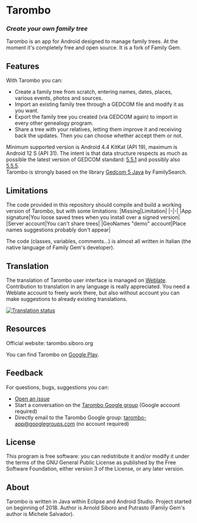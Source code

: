 # Tarombo
### _Create your own family tree_

Tarombo is an app for Android designed to manage family trees.
At the moment it's completely free and open source.
It is a fork of Family Gem.

## Features
With Tarombo you can:
- Create a family tree from scratch, entering names, dates, places, various events, photos and sources.
- Import an existing family tree through a GEDCOM file and modify it as you want.
- Export the family tree you created (via GEDCOM again) to import in every other genealogy program.
- Share a tree with your relatives, letting them improve it and receiving back the updates. Then you can choose whether accept them or not.

Minimum supported version is Android 4.4 KitKat (API 19), maximum is Android 12 S (API 31).
The intent is that data structure respects as much as possible the latest version of GEDCOM standard: [5.5.1](https://www.familysearch.org/developers/docs/gedcom/) and possibly also [5.5.5](https://www.gedcom.org/gedcom.html).<br>
Tarombo is strongly based on the library [Gedcom 5 Java](https://github.com/FamilySearch/gedcom5-java) by FamilySearch.

## Limitations
The code provided in this repository should compile and build a working version of Tarombo, but with some limitations:
|Missing|Limitation|
|-|-|
|App signature|You loose saved trees when you install over a signed version|
|Server account|You can't share trees|
|GeoNames "demo" account|Place names suggestions probably don't appear|

The code (classes, variables, comments...) is almost all written in Italian (the native language of Family Gem's developer).

## Translation
The translation of Tarombo user interface is managed on [Weblate](https://hosted.weblate.org/projects/tarombo/app/).
Contribution to translation in any language is really appreciated.
You need a Weblate account to freely work there, but also without account you can make suggestions to already existing translations.

[![Translation status](https://hosted.weblate.org/widgets/tarombo/-/multi-auto.svg)](https://hosted.weblate.org/engage/tarombo/)

## Resources
Official website: tarombo.siboro.org

You can find Tarombo on [Google Play](https://play.google.com/store/apps/details?id=org.siboro.tarombo).

## Feedback
For questions, bugs, suggestions you can:
- [Open an issue](https://github.com/tarombo/FamilyGem/issues)
- Start a conversation on the [Tarombo Google group](https://groups.google.com/g/tarombo-app) (Google account required)
- Directly email to the Tarombo Google group: tarombo-app@googlegroups.com (no account required)

## License
This program is free software: you can redistribute it and/or modify it under the terms of the GNU General Public License as published by the Free Software Foundation, either version 3 of the License, or any later version.

## About
Tarombo is written in Java within Eclipse and Android Studio.
Project started on beginning of 2018.
Author is Arnold Siboro and Putrasto (Family Gem's author is Michele Salvador).

